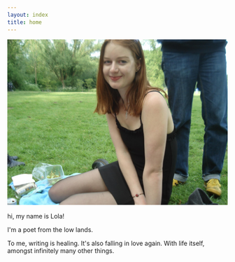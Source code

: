 ```yaml
---
layout: index
title: home
---
```


<div class="flex-layout">
  <div class="image-block">
    <img src="images/me.jpeg" alt="A description of the photo">
  </div>
  <div class="text-block">
    <p>hi, my name is Lola!</p>
    <p>I'm a poet from the low lands.</p>
    <p>To me, writing is healing. It's also falling in love again. With life itself, amongst infinitely many other things.</p>
  </div>
</div>